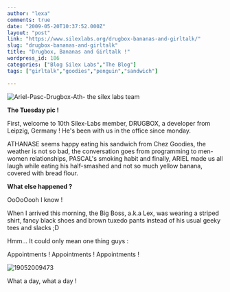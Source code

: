 ```yaml
---
author: "lexa"
comments: true
date: "2009-05-20T10:37:52.000Z"
layout: "post"
link: "https://www.silexlabs.org/drugbox-bananas-and-girltalk/"
slug: "drugbox-bananas-and-girltalk"
title: "Drugbox, Bananas and Girltalk !"
wordpress_id: 186
categories: ["Blog Silex Labs","The Blog"]
tags: ["girltalk","goodies","penguin","sandwich"]

---
```

![Ariel-Pasc-Drugbox-Ath- the silex labs team](http://www.silex-labs.com/the-blog/wp-content/uploads/2009/05/ariel-pasc-drugbox-ath-silex.png)




**The Tuesday pic !**




First, welcome to 10th Silex-Labs member, DRUGBOX, a developer from Leipzig, Germany ! He's been with us in the office since monday.




ATHANASE seems happy eating his sandwich from Chez Goodies, the weather is not so bad, the conversation goes from programming to men-women relationships, PASCAL's smoking habit and finally, ARIEL made us all laugh while eating his half-smashed and not so much yellow banana, covered with bread flour.




**What else happened ?**




OoOoOooh I know !




When I arrived this morning, the Big Boss, a.k.a Lex, was wearing a striped shirt, fancy black shoes and brown tuxedo pants instead of his usual geeky tees and slacks ;D




Hmm... It could only mean one thing guys :




Appointments ! Appointments ! Appointments !




![19052009473](http://www.silex-labs.com/the-blog/wp-content/uploads/2009/05/19052009473-225x300.jpg)







What a day, what a day !







